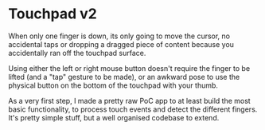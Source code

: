 ﻿# Touchpad v2

When only one finger is down, its only going to move the cursor, no accidental taps or dropping a dragged piece of content because you accidentally ran off the touchpad surface.

Using either the left or right mouse button doesn't require the finger to be lifted (and a "tap" gesture to be made), or an awkward pose to use the physical button on the bottom of the touchpad with your thumb.

As a very first step, I made a pretty raw PoC app to at least build the most basic functionality, to process touch events and detect the different fingers. It's pretty simple stuff, but a well organised codebase to extend.